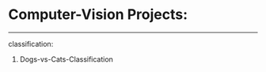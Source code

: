 # Computer-Vision Projects:
----------------------------

classification:
1. Dogs-vs-Cats-Classification
